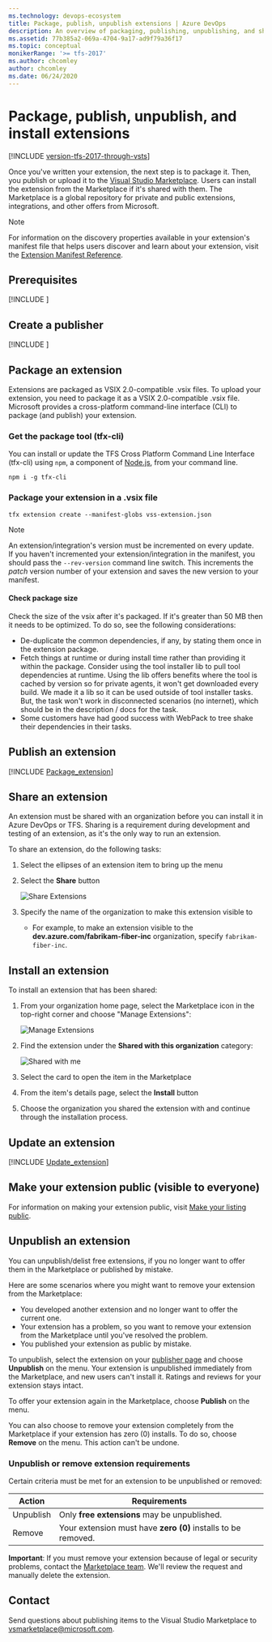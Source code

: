 ```yaml
---
ms.technology: devops-ecosystem
title: Package, publish, unpublish extensions | Azure DevOps
description: An overview of packaging, publishing, unpublishing, and sharing an extension for Azure DevOps or Team Foundation Server (TFS).
ms.assetid: 77b385a2-069a-4704-9a17-ad9f79a36f17
ms.topic: conceptual
monikerRange: '>= tfs-2017'
ms.author: chcomley
author: chcomley
ms.date: 06/24/2020
---
```


# Package, publish, unpublish, and install extensions

[!INCLUDE [version-tfs-2017-through-vsts](../../report/includes/version-tfs-2017-through-vsts.md)]

Once you've written your extension, the next step is to package it. Then, you publish or upload it to the [Visual Studio Marketplace](https://marketplace.visualstudio.com/azuredevops). Users can install the extension from the Marketplace if it's shared with them. The Marketplace is a global repository for private and public extensions, integrations, and other offers from Microsoft.

>[!NOTE]
>For information on the discovery properties available in your extension's manifest file that helps users discover and learn about your extension, 
>visit the [Extension Manifest Reference](../develop/manifest.md#discoveryprops).

## Prerequisites

[!INCLUDE [](./includes/before-publishing.md)]

## Create a publisher

[!INCLUDE [](./includes/create-publisher.md)]

<a id="package" />

## Package an extension

Extensions are packaged as VSIX 2.0-compatible .vsix files.
To upload your extension, you need to package it as a VSIX 2.0-compatible .vsix file.
Microsoft provides a cross-platform command-line interface (CLI) to package (and publish) your extension. 

### Get the package tool (tfx-cli)
You can install or update the TFS Cross Platform Command Line Interface (tfx-cli) using `npm`, a component of [Node.js](https://nodejs.org), from your command line.

```no-highlight
npm i -g tfx-cli
```

### Package your extension in a .vsix file

```no-highlight
tfx extension create --manifest-globs vss-extension.json
```

>[!NOTE]
>An extension/integration's version must be incremented on every update. <br>
>If you haven't incremented your extension/integration in the manifest, you should pass the `--rev-version` command line switch. This increments the *patch* version number of your extension and saves the new version to your manifest.

#### Check package size

Check the size of the vsix after it's packaged. If it's greater than 50 MB then it needs to be optimized. To do so, see the following considerations:
* De-duplicate the common dependencies, if any, by stating them once in the extension package.
* Fetch things at runtime or during install time rather than providing it within the package. Consider using the tool installer lib to pull tool dependencies at runtime. Using the lib offers benefits where the tool is cached by version so for private agents, it won't get downloaded every build. We made it a lib so it can be used outside of tool installer tasks. But, the task won't work in disconnected scenarios (no internet), which should be in the description / docs for the task.
* Some customers have had good success with WebPack to tree shake their dependencies in their tasks.

<a id="upload"></a>

## Publish an extension

[!INCLUDE [Package_extension](../includes/procedures/publish.md)]

## Share an extension

<a name="shareextension" />

An extension must be shared with an organization before you can install it in Azure DevOps or TFS. Sharing is a requirement during development and testing of an extension, as it's the only way to run an extension.

To share an extension, do the following tasks:

1. Select the ellipses of an extension item to bring up the menu
2. Select the **Share** button

   ![Share Extensions](../media/share-extension.png)

3. Specify the name of the organization to make this extension visible to
   - For example, to make an extension visible to the **dev.azure.com/fabrikam-fiber-inc** organization, specify `fabrikam-fiber-inc`.

## Install an extension

To install an extension that has been shared:

1. From your organization home page, select the Marketplace icon in the top-right corner and choose "Manage Extensions":

   ![Manage Extensions](media/manage-extensions.png)

2. Find the extension under the **Shared with this organization** category:

   ![Shared with me](media/extensions-tab-shared.png)

3. Select the card to open the item in the Marketplace
4. From the item's details page, select the **Install** button
5. Choose the organization you shared the extension with and continue through the installation process. 
  
## Update an extension

[!INCLUDE [Update_extension](../includes/procedures/update.md)]

## Make your extension public (visible to everyone)

For information on making your extension public, visit [Make your listing public](publicize.md).
   
## Unpublish an extension

You can unpublish/delist free extensions, if you no longer want to offer them in the Marketplace or published by mistake. 

Here are some scenarios where you might want to remove your extension from the Marketplace:
  * You developed another extension and no longer want to offer the current one.
  * Your extension has a problem, so you want to remove your extension from the Marketplace until you've resolved the problem.
  * You published your extension as public by mistake.

To unpublish, select the extension on your [publisher page](https://aka.ms/vsmarketplace-manage) and choose **Unpublish** on the menu. 
Your extension is unpublished immediately from the Marketplace, and new users can't install it. Ratings and reviews for your extension stays intact. 

To offer your extension again in the Marketplace, choose **Publish** on the menu.

You can also choose to remove your extension completely from the Marketplace if your extension has zero (0) installs. To do so, choose **Remove** on the menu. This action can't be undone. 

### Unpublish or remove extension requirements

Certain criteria must be met for an extension to be unpublished or removed:

| Action    | Requirements                                                  |
|-----------|---------------------------------------------------------------|
| Unpublish | Only **free extensions** may be unpublished.                  |
| Remove    | Your extension must have **zero (0)** installs to be removed. |

**Important**: If you must remove your extension because of legal or security problems, contact the [Marketplace team](mailto:vsmarketplace@microsoft.com). We'll review the request and manually delete the extension. 

## Contact

Send questions about publishing items to the Visual Studio Marketplace to [vsmarketplace@microsoft.com](mailto:vsmarketplace@microsoft.com).
